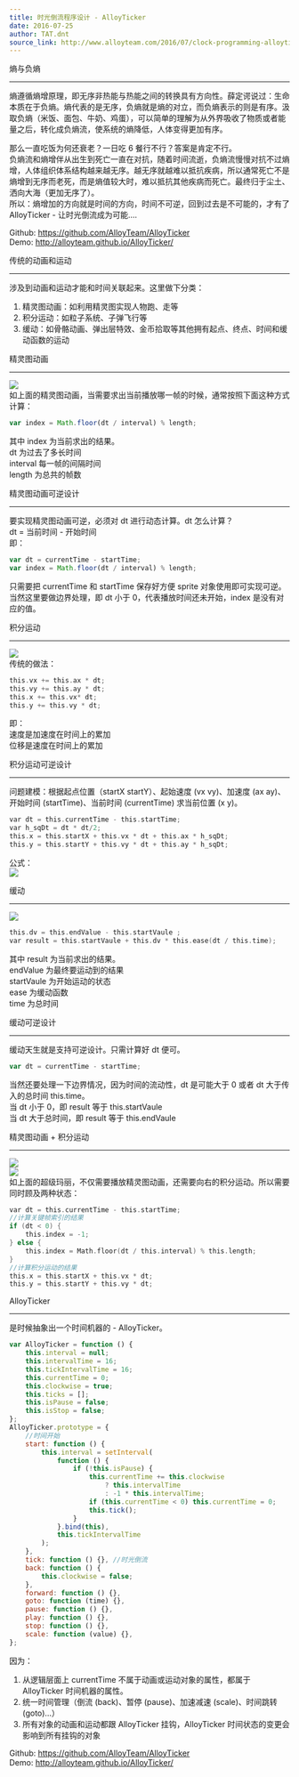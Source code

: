 ```yaml
---
title: 时光倒流程序设计 - AlloyTicker
date: 2016-07-25
author: TAT.dnt
source_link: http://www.alloyteam.com/2016/07/clock-programming-alloyticker/
---
```


熵与负熵  

* * *

熵遵循熵增原理，即无序非热能与热能之间的转换具有方向性。薛定谔说过：生命本质在于负熵。熵代表的是无序，负熵就是熵的对立，而负熵表示的则是有序。汲取负熵（米饭、面包、牛奶、鸡蛋），可以简单的理解为从外界吸收了物质或者能量之后，转化成负熵流，使系统的熵降低，人体变得更加有序。

那么一直吃饭为何还衰老？一日吃 6 餐行不行？答案是肯定不行。  
负熵流和熵增伴从出生到死亡一直在对抗，随着时间流逝，负熵流慢慢对抗不过熵增，人体组织体系结构越来越无序。越无序就越难以抵抗疾病，所以通常死亡不是熵增到无序而老死，而是熵值较大时，难以抵抗其他疾病而死亡。最终归于尘土、洒向大海（更加无序了）。  
所以：熵增加的方向就是时间的方向，时间不可逆，回到过去是不可能的，才有了 AlloyTicker - 让时光倒流成为可能….

Github: <https://github.com/AlloyTeam/AlloyTicker>  
Demo: <http://alloyteam.github.io/AlloyTicker/>

传统的动画和运动  

* * *

涉及到动画和运动才能和时间关联起来。这里做下分类：  
1. 精灵图动画：如利用精灵图实现人物跑、走等  
2. 积分运动：如粒子系统、子弹飞行等  
3. 缓动：如骨骼动画、弹出层特效、金币拾取等其他拥有起点、终点、时间和缓动函数的运动

精灵图动画  

* * *

![](http://www.alloyteam.com/wp-content/uploads/2016/07/at_ss.png)  
如上面的精灵图动画，当需要求出当前播放哪一帧的时候，通常按照下面这种方式计算：

```javascript
var index = Math.floor(dt / interval) % length;
```

其中 index 为当前求出的结果。  
dt 为过去了多长时间  
interval 每一帧的间隔时间  
length 为总共的帧数

精灵图动画可逆设计  

* * *

要实现精灵图动画可逆，必须对 dt 进行动态计算。dt 怎么计算？  
dt = 当前时间 - 开始时间  
即：

```javascript
var dt = currentTime - startTime;
var index = Math.floor(dt / interval) % length;
```

只需要把 currentTime 和 startTime 保存好方便 sprite 对象使用即可实现可逆。  
当然这里要做边界处理，即 dt 小于 0，代表播放时间还未开始，index 是没有对应的值。

积分运动  

* * *

![](http://www.alloyteam.com/wp-content/uploads/2016/07/at_b.png)  
传统的做法：

```c
this.vx += this.ax * dt;
this.vy += this.ay * dt;
this.x += this.vx* dt;
this.y += this.vy * dt;
```

即：  
速度是加速度在时间上的累加  
位移是速度在时间上的累加

积分运动可逆设计  

* * *

问题建模：根据起点位置（startX startY）、起始速度 (vx vy)、加速度 (ax ay)、开始时间 (startTime)、当前时间 (currentTime) 求当前位置 (x y)。

```c
var dt = this.currentTime - this.startTime;
var h_sqDt = dt * dt/2;
this.x = this.startX + this.vx * dt + this.ax * h_sqDt;
this.y = this.startY + this.vy * dt + this.ay * h_sqDt;
```

公式：  
![](http://www.alloyteam.com/wp-content/uploads/2016/07/at_ltx.gif)

缓动  

* * *

![](http://www.alloyteam.com/wp-content/uploads/2016/07/at_ease.png)

```c
this.dv = this.endValue - this.startVaule ;
var result = this.startVaule + this.dv * this.ease(dt / this.time);
```

其中 result 为当前求出的结果。  
endValue 为最终要运动到的结果  
startVaule 为开始运动的状态  
ease 为缓动函数  
time 为总时间

缓动可逆设计  

* * *

缓动天生就是支持可逆设计。只需计算好 dt 便可。

```javascript
var dt = currentTime - startTime;
```

当然还要处理一下边界情况，因为时间的流动性，dt 是可能大于 0 或者 dt 大于传入的总时间 this.time。  
当 dt 小于 0，即 result 等于 this.startVaule  
当 dt 大于总时间，即 result 等于 this.endVaule

精灵图动画 + 积分运动  

* * *

![](http://www.alloyteam.com/wp-content/uploads/2016/07/at_m2.png)  
![](http://www.alloyteam.com/wp-content/uploads/2016/07/al_ma.png)  
如上面的超级玛丽，不仅需要播放精灵图动画，还需要向右的积分运动。所以需要同时顾及两种状态：

```c
var dt = this.currentTime - this.startTime;
//计算关键帧索引的结果
if (dt < 0) {
    this.index = -1;
} else {
    this.index = Math.floor(dt / this.interval) % this.length;
}
//计算积分运动的结果
this.x = this.startX + this.vx * dt;
this.y = this.startY + this.vy * dt;
```

AlloyTicker  

* * *

是时候抽象出一个时间机器的 - AlloyTicker。

```javascript
var AlloyTicker = function () {
    this.interval = null;
    this.intervalTime = 16;
    this.tickIntervalTime = 16;
    this.currentTime = 0;
    this.clockwise = true;
    this.ticks = [];
    this.isPause = false;
    this.isStop = false;
};
AlloyTicker.prototype = {
    //时间开始
    start: function () {
        this.interval = setInterval(
            function () {
                if (!this.isPause) {
                    this.currentTime += this.clockwise
                        ? this.intervalTime
                        : -1 * this.intervalTime;
                    if (this.currentTime < 0) this.currentTime = 0;
                    this.tick();
                }
            }.bind(this),
            this.tickIntervalTime
        );
    },
    tick: function () {}, //时光倒流
    back: function () {
        this.clockwise = false;
    },
    forward: function () {},
    goto: function (time) {},
    pause: function () {},
    play: function () {},
    stop: function () {},
    scale: function (value) {},
};
```

因为：  
1. 从逻辑层面上 currentTime 不属于动画或运动对象的属性，都属于 AlloyTicker 时间机器的属性。  
2. 统一时间管理（倒流 (back)、暂停 (pause)、加速减速 (scale)、时间跳转 (goto)…）  
3. 所有对象的动画和运动都跟 AlloyTicker 挂钩，AlloyTicker 时间状态的变更会影响到所有挂钩的对象

Github: <https://github.com/AlloyTeam/AlloyTicker>  
Demo: <http://alloyteam.github.io/AlloyTicker/>